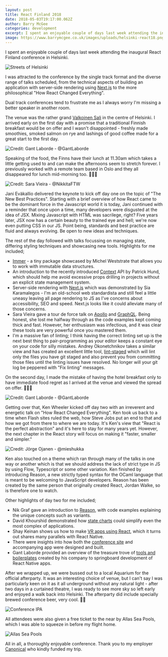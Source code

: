 ```yaml
---
layout: post
title: React Finland 2018
date: 2018-05-03T19:17:00.062Z
author: Barry McGee
categories: development
excerpt: I spent an enjoyable couple of days last week attending the inaugural React Finland conference in Helsinki.
image: https://www.barrymcgee.co.uk/images/uploads/helsinki-react18.png
---
```


I spent an enjoyable couple of days last week attending the inaugural React Finland conference in Helsinki.

![Streets of Helsinki](/images/uploads/helsinki-1.jpg)

I was attracted to the conference by the single track format and the diverse range of talks scheduled, from the technical aspects of building an application with server-side rendering using [Next.js](https://github.com/zeit/next.js/) to the more philosophical "How React Changed Everything".

Dual track conferences tend to frustrate me as I always worry I'm missing a better speaker in another room.

The venue was the rather grand [Valkoinen Sali](http://www.valkoinensali.com/) in the centre of Helsinki. I arrived early on the first day with a promise that a traditional Finnish breakfast would be on offer and I wasn't disappointed - freshly made smoothies, smoked salmon on rye and lashings of good coffee made for a great start to the first day.

![Credit: Gant Laborde - @GantLaborde](/images/uploads/helsinki-smoothie.png)

Speaking of the food, the Finns have their lunch at 11.30am which takes a little getting used to and can make the afternoons seem to stretch forever. I previously worked with a remote team based in Oslo and they all disappeared for lunch mid-morning too. 🤷🏻‍♂️

![Credit: Sara Vieira - @NikkitaFTW](/images/uploads/helsinki-jani.png)

Jani Eväkallio delivered the keynote to kick off day one on the topic of "The New Best Practices". Starting with a brief overview of how React came to be the dominant force in the Javascript world it is today, Jani continued with a reminder that once upon a time, many developers were disgusted at the idea of JSX. Mixing Javascript with HTML was sacrilege, right? Five years later, JSX now has a certain beauty to the trained eye and hell; we're now even putting CSS in our JS. Point being, standards and best practice are fluid and always evolving. Be open to new ideas and techniques.

The rest of the day followed with talks focussing on managing state, differing styling techniques and showcasing new tools. Highlights for me included;

* [Immer](https://github.com/mweststrate/immer) - a tiny package showcased by Michel Weststrate that allows you to work with immutable data structures.
* An introduction to the recently introduced [Context](https://reactjs.org/docs/context.html) API by Patrick Hund, which should help me avoid excessive props drilling in projects without an explicit state management system.
* Server-side rendering with [Next.js](https://github.com/zeit/next.js/) which was demonstrated by Sia Karamalegos - I'm an old-school web standardista and still feel a little uneasy leaving all page rendering to JS as I've concerns about accessibility, SEO and speed. Next.js looks like it could alleviate many of those concerns.
* Sara Vieira gave a tour de force talk on [Apollo](https://github.com/apollographql/react-apollo) and [GraphQL](https://graphql.org). Being honest, she lost me halfway through as the code examples kept coming thick and fast. However, her enthusiasm was infectious, and it was clear these tools are very powerful once you mastered them.
* I'm a massive fan of linting; I think having the correct linting set up is the next best thing to pair-programming as your editor keeps a constant eye on your code for silly mistakes. Andrey Okonetchnikov takes a similar view and has created an excellent little tool, [lint-staged](https://github.com/okonet/lint-staged) which will lint only the files you have git staged and also prevent you from committing those files until the linting issues have resolved. No longer will your git log be peppered with "Fix linting" messages.

On the second day, I made the mistake of having the hotel breakfast only to have immediate food regret as I arrived at the venue and viewed the spread on offer. 🤦🏻‍♂️

![Credit: Gant Laborde - @GantLaborde](/images/uploads/helsinki-brek.png)

Getting over that, Ken Wheeler kicked off day two with an irreverent and energetic talk on "How React Changed Everything". Ken took us back to a time when Flash sites ruled the web, how Steve Jobs put an end to that and how we got from there to where we are today. It's Ken's view that "React is the perfect abstraction" and it's here to stay for many years yet. However, the next chapter in the React story will focus on making it "faster, smaller and simpler."

![Credit: Jörge Ojanen - @mieshukka](/images/uploads/helsinki-ken.jpg)

Ken also touched on a theme which ran through many of the talks in one way or another which is that we should address the lack of strict type in JS by using Flow, Typescript or some other variation. Ken finished by introducing Reason, a new strictly typed syntax for the OCaml language that is meant to be welcoming to JavaScript developers. Reason has been created by the same person that originally created React, Jordan Walke, so is therefore one to watch.

Other highlights of day two for me included;

* Nik Graf gave an introduction to [Reason](https://github.com/reasonml/reason-react), with code examples explaining the unique concepts such as variants.
* David Khourshid demonstrated how [state charts](https://slides.com/davidkhourshid/statecharts-workshop#/) could simplify even the most complex of applications.
* Shay Keinan shows us how to make [VR apps using React](https://500tech.com/blog/all/introduction-to-react-vr-part-1/s), which it turns out shares many parallels with React Native.
* There were insights into how both the [conference site](https://react-finland.fi/) and accompanying app were designed and built.
* Gant Laborde provided an overview of the treasure trove of [tools and boilerplates](https://infinite.red/ignite) created by his company to springboard development of React Native apps.

After we wrapped up, we were bussed out to a local Aquarium for the official afterparty. It was an interesting choice of venue, but I can't say I was particularly keen on it as it all underground without any natural light - after two days in a curtained theatre, I was ready to see more sky so left early and enjoyed a walk back into Helsinki. The afterparty did include specially brewed conference beer, very cool. 🙌🏻

![Conference IPA](/images/uploads/helsinki-3.jpg)

All attendees were also given a free ticket to the near by Allas Sea Pools, which I was able to squeeze in before my flight home.

![Allas Sea Pools](/images/uploads/helsinki-2.jpg)

All in all, a thoroughly enjoyable conference. Thank you to my employer [Canonical](https://www.canonical.com/) who kindly funded my trip.

